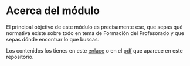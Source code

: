 # Acerca del módulo

El principal objetivo de este módulo es precisamente ese, que sepas qué normativa existe sobre todo en tema de Formación del Profesorado y que sepas dónde encontrar lo que buscas.

Los contenidos los tienes en este [enlace]() o en el [pdf](./modulo-1-marco-basico-legislativo.pdf) que aparece en este repositorio.